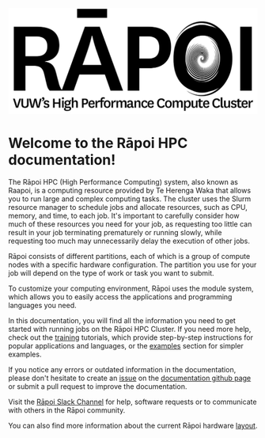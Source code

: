 ![Rapoi_logo](img/Raapoi_logo.png)

# Welcome to the Rāpoi HPC documentation!

The Rāpoi HPC (High Performance Computing) system, also known as Raapoi, is a computing resource provided by Te Herenga Waka that allows you to run large and complex computing tasks. The cluster uses the Slurm resource manager to schedule jobs and allocate resources, such as CPU, memory, and time, to each job. It's important to carefully consider how much of these resources you need for your job, as requesting too little can result in your job terminating prematurely or running slowly, while requesting too much may unnecessarily delay the execution of other jobs.

Rāpoi consists of different partitions, each of which is a group of compute nodes with a specific hardware configuration. The partition you use for your job will depend on the type of work or task you want to submit.

To customize your computing environment, Rāpoi uses the module system, which allows you to easily access the applications and programming languages you need.

In this documentation, you will find all the information you need to get started with running jobs on the Rāpoi HPC Cluster. If you need more help, check out the [training](training.md) tutorials, which provide step-by-step instructions for popular applications and languages, or the [examples](examples.md) section for simpler examples.

If you notice any errors or outdated information in the documentation, please don't hesitate to create an [issue](https://github.com/vuw-research-computing/raapoi-docs/issues) on the [documentation github page](https://github.com/vuw-research-computing/raapoi-docs) or submit a pull request to improve the documentation.

Visit the [Rāpoi Slack Channel](https://uwrc.slack.com) for help, software requests or to communicate with others in the Rāpoi community.

You can also find more information about the current Rāpoi hardware [layout](hpclayout.md).
